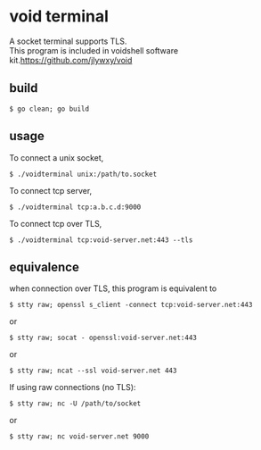 # void terminal
A socket terminal supports TLS.<br/>
This program is included in voidshell software kit.https://github.com/jlywxy/void

## build
```$ go clean; go build```

## usage
To connect a unix socket,
```shell
$ ./voidterminal unix:/path/to.socket
```
To connect tcp server,
```shell
$ ./voidterminal tcp:a.b.c.d:9000
```
To connect tcp over TLS,
```shell
$ ./voidterminal tcp:void-server.net:443 --tls
```


## equivalence
when connection over TLS, this program is equivalent to
```shell
$ stty raw; openssl s_client -connect tcp:void-server.net:443
```
or
```shell
$ stty raw; socat - openssl:void-server.net:443
```
or
```shell
$ stty raw; ncat --ssl void-server.net 443
```

If using raw connections (no TLS):
```shell
$ stty raw; nc -U /path/to/socket
```
or
```shell
$ stty raw; nc void-server.net 9000
```